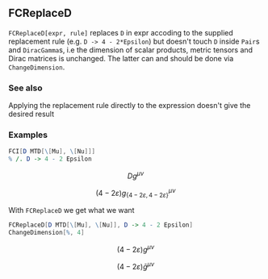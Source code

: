 ## FCReplaceD

`FCReplaceD[expr, rule]` replaces `D` in expr accoding to the supplied replacement rule (e.g. `D -> 4 - 2*Epsilon`) but doesn't touch `D` inside `Pair`s and `DiracGamma`s, i.e the dimension of scalar products, metric tensors and Dirac matrices is unchanged. The latter can and should be done via `ChangeDimension`.

### See also

Applying the replacement rule directly to the expression doesn't give the desired result

### Examples

```mathematica
FCI[D MTD[\[Mu], \[Nu]]]
% /. D -> 4 - 2 Epsilon
```

$$D g^{\mu \nu }$$

$$(4-2 \varepsilon ) g_{\{4-2 \varepsilon ,4-2 \varepsilon \}}{}^{\mu \nu }$$

With `FCReplaceD` we get what we want

```mathematica
FCReplaceD[D MTD[\[Mu], \[Nu]], D -> 4 - 2 Epsilon]
ChangeDimension[%, 4]
```

$$(4-2 \varepsilon ) g^{\mu \nu }$$

$$(4-2 \varepsilon ) \bar{g}^{\mu \nu }$$